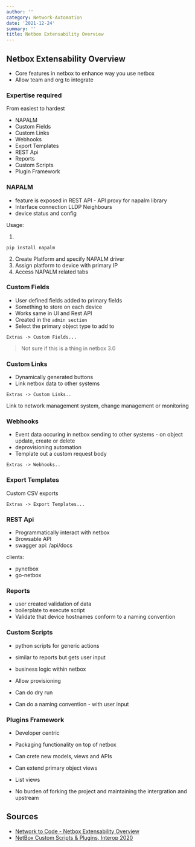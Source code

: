 ```yaml
---
author: ''
category: Network-Automation
date: '2021-12-24'
summary: ''
title: Netbox Extensability Overview
---
```

## Netbox Extensability Overview

* Core features in netbox to enhance way you use netbox
* Allow team and org to integrate

### Expertise required

From easiest to hardest

* NAPALM
* Custom Fields
* Custom Links
* Webhooks
* Export Templates
* REST Api
* Reports
* Custom Scripts
* Plugin Framework

### NAPALM

* feature is exposed in REST API - API proxy for napalm library
* Interface connection LLDP Neighbours
* device status and config

Usage:

1.

    pip install napalm

2. Create Platform and specify NAPALM driver
3. Assign platform to device with primary IP
4. Access NAPALM related tabs

### Custom Fields

* User defined fields added to primary fields
* Something to store on each device
* Works same in UI and Rest API
* Created in the `admin section`
* Select the primary object type to add to

`Extras -> Custom Fields...`

> Not sure if this is a thing in netbox 3.0

### Custom Links

* Dynamically generated buttons
* Link netbox data to other systems

`Extras -> Custom Links..`

Link to network management system, change management or monitoring

### Webhooks

* Event data occuring in netbox sending to other systems - on object update, create or delete
* deprovisioning automation
* Template out a custom request body

`Extras -> Webhooks..`

### Export Templates

Custom CSV exports

`Extras -> Export Templates...`

### REST Api

* Programmatically interact with netbox
* Browsable API
* swagger api: /api/docs

clients:

* pynetbox
* go-netbox

### Reports

* user created validation of data
* boilerplate to execute script
* Validate that device hostnames conform to a naming convention

### Custom Scripts

* python scripts for generic actions
* similar to reports but gets user input
* business logic within netbox

* Allow provisioning
* Can do dry run
* Can do a naming convention - with user input

### Plugins Framework

* Developer centric
* Packaging functionality on top of netbox
* Can crete new models, views and APIs
* Can extend primary object views

* List views
* No burden of forking the project and maintaining the intergration and upstream

## Sources

* [Network to Code - Netbox Extensability Overview](https://www.youtube.com/watch?v=FSoCzuWOAE0)
* [NetBox Custom Scripts & Plugins, Interop 2020](https://www.youtube.com/watch?v=mjyEJHUDpfk)
